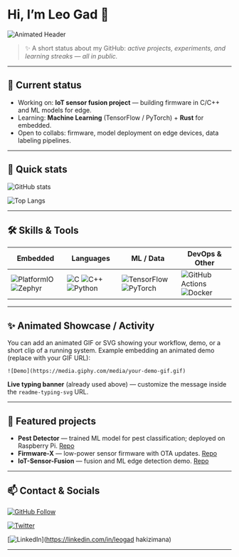 # Hi, I’m **Leo Gad** 👋

![Animated Header](https://readme-typing-svg.demolab.com?font=Fira+Code&weight=600&size=28&pause=2000&color=2b6cb0&background=ffffff00&width=800&lines=Hi!+I'm+Leo+Gad.;Embedded+Systems+•+IoT+•+ML+Learner;Open+Source+Enthusiast)

> ✨ A short status about my GitHub: *active projects, experiments, and learning streaks — all in public.*

---

## 🔭 Current status

- Working on: **IoT sensor fusion project** — building firmware in C/C++ and ML models for edge. 
- Learning: **Machine Learning** (TensorFlow / PyTorch) + **Rust** for embedded. 
- Open to collabs: firmware, model deployment on edge devices, data labeling pipelines.

---

## 🚀 Quick stats

![GitHub stats](https://github-readme-stats.vercel.app/api?username=leo-gad123&show_icons=true&theme=radical&count_private=true)

![Top Langs](https://github-readme-stats.vercel.app/api/top-langs/?username=leo-gad123&layout=compact&theme=radical)

---

## 🛠️ Skills & Tools

| Embedded | Languages | ML / Data | DevOps & Other |
|---|---|---|---|
| ![PlatformIO](https://img.shields.io/badge/PlatformIO-2D3E50?style=for-the-badge) ![Zephyr](https://img.shields.io/badge/Zephyr-000000?style=for-the-badge) | ![C](https://img.shields.io/badge/C-555555?style=for-the-badge) ![C++](https://img.shields.io/badge/C%2B%2B-00599C?style=for-the-badge) ![Python](https://img.shields.io/badge/Python-3776AB?style=for-the-badge) | ![TensorFlow](https://img.shields.io/badge/TensorFlow-FF6F00?style=for-the-badge) ![PyTorch](https://img.shields.io/badge/PyTorch-ee4c2c?style=for-the-badge) | ![GitHub Actions](https://img.shields.io/badge/GH_Actions-2088FF?style=for-the-badge) ![Docker](https://img.shields.io/badge/Docker-2496ED?style=for-the-badge) |

---

## ✨ Animated Showcase / Activity

You can add an animated GIF or SVG showing your workflow, demo, or a short clip of a running system. Example embedding an animated demo (replace with your GIF URL):

`![Demo](https://media.giphy.com/media/your-demo-gif.gif)`

**Live typing banner** (already used above) — customize the message inside the `readme-typing-svg` URL.

---

## 📂 Featured projects

- **Pest Detector** — trained ML model for pest classification; deployed on Raspberry Pi. [Repo](https://github.com/leo-gad123/Pest_detector_trained_model)
- **Firmware-X** — low-power sensor firmware with OTA updates. [Repo](https://github.com/leo-gad123/firmware-x)
- **IoT-Sensor-Fusion** — fusion and ML edge detection demo. [Repo](https://github.com/leo-gad123/iot-sensor-fusion)

---

## 📫 Contact & Socials

[![GitHub Follow](https://img.shields.io/badge/Follow-@leo--gad123-181717?style=for-the-badge&logo=github)](https://github.com/leo-gad123)

[![Twitter](https://img.shields.io/badge/Twitter-@leo--gad123-1DA1F2?style=for-the-badge&logo=twitter)](https://twitter.com/leo-gad)

[![LinkedIn](https://img.shields.io/badge/LinkedIn-Connect-blue?style=for-the-badge&logo=linkedin)](https://linkedin.com/in/leogad hakizimana)

---


